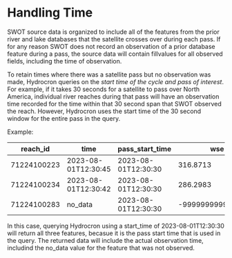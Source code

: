 # Handling Time

SWOT source data is organized to include all of the features from the prior river and lake databases that the satellite crosses over during each pass.
If for any reason SWOT does not record an observation of a prior database feature during a pass, the source data will contain fillvalues for all observed fields, including the time of observation.

To retain times where there was a satellite pass but no observation was made, Hydrocron queries on the *start time of the cycle and pass of interest*. For example, if it takes 30 seconds for a satellite to pass over North America, individual river reaches during that pass will have an observation time recorded for the time within that 30 second span that SWOT observed the reach. However, Hydrocron uses the start time of the 30 second window for the entire pass in the query.

Example:

| reach_id    |  time               | pass_start_time    | wse      | ... |
|-------------|---------------------|--------------------|----------|-----|
| 71224100223 | 2023-08-01T12:30:45 |2023-08-01T12:30:30 | 316.8713 |     |
| 71224100234 | 2023-08-01T12:30:42 |2023-08-01T12:30:30 | 286.2983 |     |
| 71224100283 | no_data             |2023-08-01T12:30:30 | -999999999999.0000|     |

In this case, querying Hydrocron using a start_time of 2023-08-01T12:30:30 will return all three features, becasue it is the pass start time that is used in the query. The returned data will include the actual observation time, includind the no_data value for the feature that was not observed.
